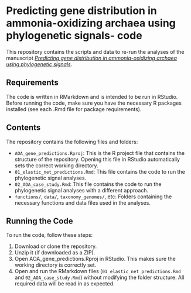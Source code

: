 # Predicting gene distribution in ammonia-oxidizing archaea using phylogenetic signals- code

This repository contains the scripts and data to re-run the analyses of the manuscript [ _Predicting gene distribution in ammonia-oxidizing archaea using phylogenetic signals_](https://doi.org/10.1093/ismeco/ycaf087). 

## Requirements
The code is written in RMarkdown and is intended to be run in RStudio. Before running the code, make sure you have the necessary R packages installed (see each .Rmd file for package requirements).

## Contents
The repository contains the following files and folders:

- `AOA_gene_predictions.Rproj`: This is the R project file that contains the structure of the repository. Opening this file in RStudio automatically sets the correct working directory.
- `01_elastic_net_predictions.Rmd`: This file contains the code to run the phylogenetic signal analyses.
- `02_AOA_case_study.Rmd`: This file contains the code to run the phylogenetic signal analyses with a different approach.
- `functions/`, `data/`, `taxonomy_genomes/`, etc: Folders containing the necessary functions and data files used in the analyses.

## Running the Code
To run the code, follow these steps:

1. Download or clone the repository.
2. Unzip it (if downloaded as a ZIP).
3. Open AOA_gene_predictions.Rproj in RStudio. This makes sure the working directory is correctly set.
4. Open and run the RMarkdown files (`01_elastic_net_predictions.Rmd` and `02_AOA_case_study.Rmd`) without modifying the folder structure. All required data will be read in as expected.

